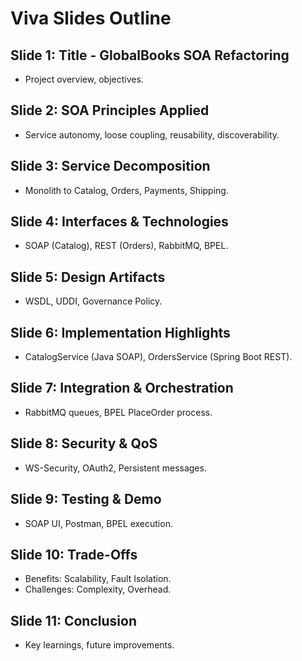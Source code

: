 # Viva Slides Outline

## Slide 1: Title - GlobalBooks SOA Refactoring
- Project overview, objectives.

## Slide 2: SOA Principles Applied
- Service autonomy, loose coupling, reusability, discoverability.

## Slide 3: Service Decomposition
- Monolith to Catalog, Orders, Payments, Shipping.

## Slide 4: Interfaces & Technologies
- SOAP (Catalog), REST (Orders), RabbitMQ, BPEL.

## Slide 5: Design Artifacts
- WSDL, UDDI, Governance Policy.

## Slide 6: Implementation Highlights
- CatalogService (Java SOAP), OrdersService (Spring Boot REST).

## Slide 7: Integration & Orchestration
- RabbitMQ queues, BPEL PlaceOrder process.

## Slide 8: Security & QoS
- WS-Security, OAuth2, Persistent messages.

## Slide 9: Testing & Demo
- SOAP UI, Postman, BPEL execution.

## Slide 10: Trade-Offs
- Benefits: Scalability, Fault Isolation.
- Challenges: Complexity, Overhead.

## Slide 11: Conclusion
- Key learnings, future improvements.